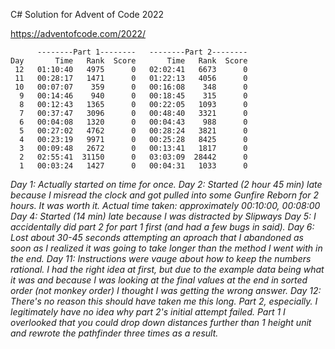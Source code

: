 
C# Solution for Advent of Code 2022

https://adventofcode.com/2022/

```
      --------Part 1--------   --------Part 2--------
Day       Time   Rank  Score       Time   Rank  Score
 12   01:10:40   4975      0   02:02:41   6673      0
 11   00:28:17   1471      0   01:22:13   4056      0
 10   00:07:07    359      0   00:16:08    348      0
  9   00:14:46    940      0   00:18:45    315      0
  8   00:12:43   1365      0   00:22:05   1093      0
  7   00:37:47   3096      0   00:48:40   3321      0
  6   00:04:08   1320      0   00:04:43    988      0
  5   00:27:02   4762      0   00:28:24   3821      0
  4   00:23:19   9971      0   00:25:28   8425      0
  3   00:09:48   2672      0   00:13:41   1817      0
  2   02:55:41  31150      0   03:03:09  28442      0
  1   00:03:24   1427      0   00:04:31   1033      0
```

*Day 1: Actually started on time for once.*
*Day 2: Started (2 hour 45 min) late because I misread the clock and got pulled into some Gunfire Reborn for 2 hours. It was worth it. Actual time taken: approximately 00:10:00, 00:08:00*
*Day 4: Started (14 min) late because I was distracted by Slipways*
*Day 5: I accidentally did part 2 for part 1 first (and had a few bugs in said).*
*Day 6: Lost about 30-45 seconds attempting an aproach that I abandoned as soon as I realized it was going to take longer than the method I went with in the end.*
*Day 11: Instructions were vauge about how to keep the numbers rational. I had the right idea at first, but due to the example data being what it was and because I was looking at the final values at the end in sorted order (not monkey order) I thought I was getting the wrong answer.*
*Day 12: There's no reason this should have taken me this long. Part 2, especially. I legitimately have no idea why part 2's initial attempt failed. Part 1 I overlooked that you could drop down distances further than 1 height unit and rewrote the pathfinder three times as a result.*